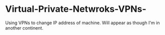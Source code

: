 # Virtual-Private-Netwroks-VPNs-
Using VPNs to change IP address of machine. Will appear as though I'm in another continent.
